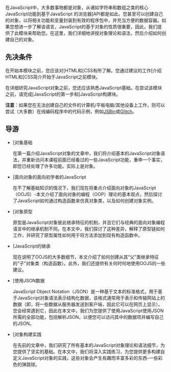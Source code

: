 在JavaScript中，大多数事物都是对象，从诸如字符串和数组之类的核心JavaScript功能到基于JavaScript 的浏览器[API都是如此。您甚至可以创建自己的对象，以将相关功能和变量封装到有效的程序包中，并充当方便的数据容器。如果您想进一步了解该语言，JavaScript的基于对象的性质很重要，因此，我们提供了此模块来帮助您。在这里，我们详细地讲授对象理论和语法，然后介绍如何创建自己的对象。

## 先决条件

在开始本模块之前，您应该对[HTML和[CSS有所了解。您通过建议的工作[介绍HTML和[CSS简介开始于JavaScript之前模块。

在详细研究JavaScript对象之前，您还应该熟悉JavaScript基础。在尝试该模块之前，请完成[JavaScript的第一步和[JavaScript构建块。

**注意**：如果您在无法创建自己的文件的计算机/平板电脑/其他设备上工作，则可以尝试（大多数）在线编码程序中的代码示例，例如[JSBin](http://jsbin.com/)或[Glitch](https://glitch.com/)。

## 导游

- [对象基础 

  在第一篇介绍JavaScript对象的文章中，我们将介绍基本的JavaScript对象语法，并重新访问本课程前面已经看过的一些JavaScript功能，重申一个事实，即您已经处理了许多功能。实际上是对象。

- [面向对象的面向初学者的JavaScript 

  在不了解基础知识的情况下，我们现在将重点介绍面向对象的JavaScript（OOJS）-本文介绍了面向对象的编程（OOP）理论的基本观点，然后探讨了JavaScript如何通过构造函数来仿真对象类，以及如何创建对象实例。

- [对象原型 

  原型是JavaScript对象彼此继承特征的机制，并且它们与经典的面向对象编程语言中的继承机制不同。在本文中，我们探讨了这种差异，解释了原型链如何工作，并研究了原型属性如何用于将方法添加到现有构造函数中。

- [JavaScript的继承 

  现在说明了OOJS的大多数细节，本文介绍了如何创建从其“父”类继承特征的“子”对象类（构造函数）。此外，我们还提供有关何时何地使用OOJS的一些建议。

- [使用JSON数据 

  JavaScript Object Notation（JSON）是一种基于文本的标准格式，用于基于JavaScript对象语法表示结构化数据，该格式通常用于表示和传输网站上的数据（即，将一些数据从服务器发送到客户端，因此它可以在网页上显示）。您会经常遇到它，因此在本文中，我们为您提供了使用JavaScript使用JSON所需的全部功能，包括解析JSON，以便您可以访问其中的数据项并编写自己的JSON。

- [对象构建实践 

  在先前的文章中，我们研究了所有基本的JavaScript对象理论和语法细节，为您提供了坚实的基础。在本文中，我们将深入实践练习，为您提供更多构建自定义JavaScript对象的实践，这些对象会产生有趣而丰富多彩的东西-一些彩色的弹跳球。